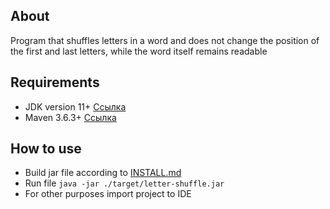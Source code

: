 ## About
Program that shuffles letters in a word and does not change the position of the first and last letters, while the word itself remains readable

## Requirements
- JDK version 11+ [Ссылка](https://www.oracle.com/java/technologies/javase-jdk11-downloads.html)
- Maven 3.6.3+ [Ссылка](https://maven.apache.org/download.cgi)

## How to use
- Build jar file according to [INSTALL.md](https://github.com/kondrashovaq/letters-shuffle/blob/main/INSTALL.md)
- Run file `java -jar ./target/letter-shuffle.jar`
- For other purposes import project to IDE


